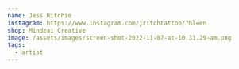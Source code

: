 ```yaml
---
name: Jess Ritchie
instagram: https://www.instagram.com/jritchtattoo/?hl=en
shop: Mindzai Creative
image: /assets/images/screen-shot-2022-11-07-at-10.31.29-am.png
tags:
  - artist
---
```

